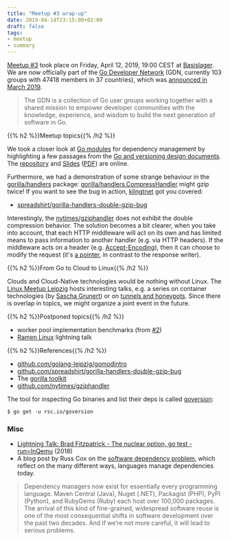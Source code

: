 ```yaml
---
title: "Meetup #3 wrap-up"
date: 2019-04-14T23:15:00+02:00
draft: false
tags:
- meetup
- summary
---
```


[Meetup #3](https://www.meetup.com/Leipzig-Golang/events/260338152/)
took place on Friday, April 12, 2019, 19:00 CEST at
[Basislager](https://www.basislager.co/). We are now officially part of the [Go
Developer Network](https://www.meetup.com/pro/go/) (GDN, currently 103 groups with 47418 members in 37 countries), which was [announced
in March 2019](https://blog.golang.org/go-developer-network).

> The GDN is a collection of Go user groups working together with a shared
> mission to empower developer communities with the knowledge, experience, and
> wisdom to build the next generation of software in Go.

{{% h2 %}}Meetup topics{{% /h2 %}}

We took a closer look at [Go
modules](https://github.com/golang/go/wiki/Modules) for dependency management
by highlighting a few passages from the [Go and versioning design
documents](https://research.swtch.com/vgo). The
[repository](https://github.com/golang-leipzig/gomodintro) and
[Slides](https://github.com/golang-leipzig/gomodintro/blob/master/Slides.md)
([PDF](https://github.com/golang-leipzig/gomodintro/blob/master/Slides.pdf))
are online.

Furthermore, we had a demonstration of some strange behaviour in the
[gorilla/handlers](https://github.com/gorilla/handlers) package:
[gorilla/handlers.CompressHandler](https://github.com/gorilla/handlers/blob/ac6d24f88de4584385a0cb3a88f953d08a2f7a05/compress.go#L57-L64)
might gzip twice! If you want to see the bug in action,
[klingtnet](https://github.com/klingtnet) got you covered:

* [spreadshirt/gorilla-handlers-double-gzip-bug](https://github.com/spreadshirt/gorilla-handlers-double-gzip-bug)

Interestingly, the
[nytimes/gziphandler](https://github.com/nytimes/gziphandler) does not exhibit
the double compression behavior. The solution becomes a bit clearer, when you take into account,
that each HTTP middleware will act on its own and has limited means to pass
information to another handler (e.g. via HTTP headers). If the middleware acts on a
header (e.g.
[Accept-Encoding](https://developer.mozilla.org/en-US/docs/Web/HTTP/Headers/Accept-Encoding)),
then it can choose to modify the request (it's [a
pointer](https://golang.org/pkg/net/http/#HandlerFunc.ServeHTTP), in contrast
to the response writer).

{{% h2 %}}From Go to Cloud to Linux{{% /h2 %}}

Clouds and Cloud-Native technologies would be nothing without Linux. The [Linux
Meetup Leipzig](https://www.meetup.com/Linux-Meetup-Leipzig/) hosts interesting
talks, e.g. a series on container technologies (by [Sascha
Grunert](https://github.com/saschagrunert)) or on [tunnels and
honeypots](https://www.meetup.com/Linux-Meetup-Leipzig/events/260563903/).
Since there is overlap in topics, we might organize a joint event in the
future.

{{% h2 %}}Postponed topics{{% /h2 %}}

* worker pool implementation benchmarks (from [#2](https://golangleipzig.space/posts/second-meetup-wrapup/))
* [Ramen Linux](https://ramenlinux.com) lightning talk

{{% h2 %}}References{{% /h2 %}}

* [github.com/golang-leipzig/gomodintro](https://github.com/golang-leipzig/gomodintro)
* [github.com/spreadshirt/gorilla-handlers-double-gzip-bug](https://github.com/spreadshirt/gorilla-handlers-double-gzip-bug)
* The [gorilla toolkit](https://www.gorillatoolkit.org/)
* [github.com/nytimes/gziphandler](https://github.com/nytimes/gziphandler)

The tool for inspecting Go binaries and list their deps is called [goversion](https://github.com/rsc/goversion):


    $ go get -u rsc.io/goversion


### Misc

* [Lightning Talk: Brad Fitzpatrick - The nuclear option, go test -run=InQemu](https://www.youtube.com/watch?v=69Zy77O-BUM) (2018)
* A blog post by Russ Cox on the [software dependency
  problem](https://research.swtch.com/deps), which reflect on the many
different ways, languages manage dependencies today.

> Dependency managers now exist for essentially every programming language.
> Maven Central (Java), Nuget (.NET), Packagist (PHP), PyPI (Python), and
> RubyGems (Ruby) each host over 100,000 packages. The arrival of this kind of
> fine-grained, widespread software reuse is one of the most consequential
> shifts in software development over the past two decades. And if we’re not
> more careful, it will lead to serious problems.

